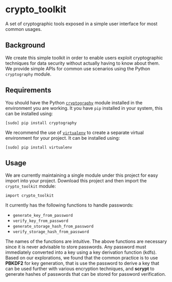 # crypto_toolkit
A set of cryptographic tools exposed in a simple user interface for most common usages. 

## Background
We create this simple toolkit in order to enable users exploit cryptographic techniques for data security without actually having to know about them. We provide simple APIs for common use scenarios using the Python `cryptography` module.

## Requirements
You should have the Python [`cryptography`](https://pypi.python.org/pypi/cryptography) module installed in the environment you are working. It you have `pip` installed in your system, this can be installed using:
```
[sudo] pip install cryptography
```
We recommend the use of [`virtualenv`](https://pypi.python.org/pypi/virtualenv) to create a separate virtual environment for your project. It can be installed using:
```
[sudo] pip install virtualenv
```


## Usage
We are currently maintaining a single module under this project for easy import into your project. Download this project and then import the `crypto_toolkit` module:
```
import crypto_toolkit
```

It currently has the following functions to handle passwords:
* `generate_key_from_password`
* `verify_key_from_password`
* `generate_storage_hash_from_password`
* `verify_storage_hash_from_password`

The names of the functions are intuitive. The above functions are necessary since it is never advisable to store passwords. Any password must immediately converted into a key using a key derivation function (kdfs). Based on our explorations, we found that the common practice is to use **PBKDF2** for key generation, that is use the password to derive a key that can be used further with various encryption techniques, and **scrypt** to generate hashes of passwords that can be stored for password verification. 
